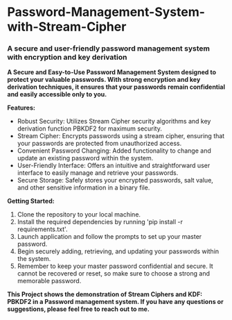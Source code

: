 # Password-Management-System-with-Stream-Cipher
<h3>A secure and user-friendly password management system with encryption and key derivation</h3>

**A Secure and Easy-to-Use Password Management System designed to protect your valuable passwords. With strong encryption and key derivation techniques, it ensures that your passwords remain confidential and easily accessible only to you.**

**Features:**
<ul>
<li>Robust Security: Utilizes Stream Cipher security algorithms and key derivation function PBKDF2 for maximum security.
<li>Stream Cipher: Encrypts passwords using a stream cipher, ensuring that your passwords are protected from unauthorized access.
<li>Convenient Password Changing: Added functionality to change and update an existing password within the system.
<li>User-Friendly Interface: Offers an intuitive and straightforward user interface to easily manage and retrieve your passwords.
<li>Secure Storage: Safely stores your encrypted passwords, salt value, and other sensitive information in a binary file.
</ul>

**Getting Started:**
<ol>
<li>Clone the repository to your local machine.
<li>Install the required dependencies by running 'pip install -r requirements.txt'.
<li>Launch application and follow the prompts to set up your master password.
<li>Begin securely adding, retrieving, and updating your passwords within the system.
<li>Remember to keep your master password confidential and secure. It cannot be recovered or reset, so make sure to choose a strong and memorable password.
</ol>

**This Project shows the demonstration of Stream Ciphers and KDF: PBKDF2 in a Password management system. If you have any questions or suggestions, please feel free to reach out to me.**

